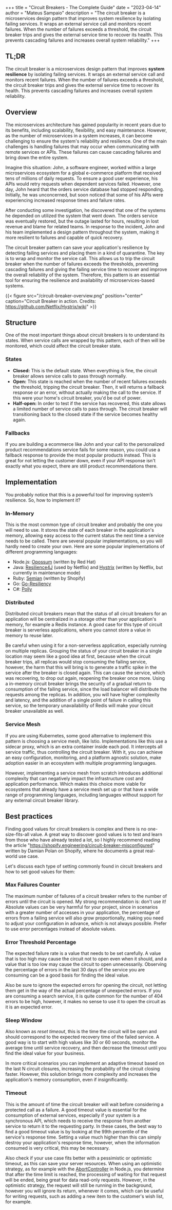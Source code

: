 +++
title = "Circuit Breakers - The Complete Guide"
date = "2023-04-14"
author = "Mateus Sampaio"
description = "The circuit breaker is a microservices design pattern that improves system resilience by isolating failing services. It wraps an external service call and monitors recent failures. When the number of failures exceeds a threshold, the circuit breaker trips and gives the external service time to recover its health. This prevents cascading failures and increases overall system reliability."
+++

## TL;DR

The circuit breaker is a microservices design pattern that improves **system resilience** by isolating failing services. It wraps an external service call and monitors recent failures. When the number of failures exceeds a threshold, the circuit breaker trips and gives the external service time to recover its health. This prevents cascading failures and increases overall system reliability.

## Overview

The microservices architecture has gained popularity in recent years due to its benefits, including scalability, flexibility, and easy maintenance. However, as the number of microservices in a system increases, it can become challenging to ensure the system's reliability and resilience. One of the main challenges is handling failures that may occur when communicating with remote services or APIs. These failures can cause cascading failures and bring down the entire system.

Imagine this situation: John, a software engineer, worked within a large microservices ecosystem for a global e-commerce platform that received tens of millions of daily requests. To ensure a good user experience, his APIs would retry requests when dependent services failed. However, one day, John heard that the orders service database had stopped responding. Initially, he was unconcerned, but soon noticed that some of his APIs were experiencing increased response times and failure rates.

After conducting some investigation, he discovered that one of the systems he depended on utilized the system that went down. The orders service was eventually restored, but the outage lasted for hours, resulting in lost revenue and blame for related teams. In response to the incident, John and his team implemented a design pattern throughout the system, making it more resilient to failures and capable of quick recovery.

The circuit breaker pattern can save your application's resilience by detecting failing services and placing them in a kind of quarantine. The key is to wrap and monitor the service call. This allows us to trip the circuit breaker when the number of failures exceeds the thresholds, preventing cascading failures and giving the failing service time to recover and improve the overall reliability of the system. Therefore, this pattern is an essential tool for ensuring the resilience and availability of microservices-based systems.

{{< figure src="/circuit-breaker-overview.png" position="center" caption="Circuit Breaker in action. Credits: https://github.com/Netflix/Hystrix/wiki" >}}

## Structure

One of the most important things about circuit breakers is to understand its states. When service calls are wrapped by this pattern, each of then will be monitored, which could affect the circuit breaker state.

### States

- **Closed:** This is the default state. When everything is fine, the circuit breaker allows service calls to pass through normally.
- **Open:** This state is reached when the number of recent failures exceeds the threshold, tripping the circuit breaker. Then, it will returns a fallback response or an error, without actually making the call to the service. If this were your home's circuit breaker, you'd be out of power.
- **Half-open:** In order to test if the service has recovered, this state allows a limited number of service calls to pass through. The circuit breaker will transitioning back to the closed state if the service becomes healthy again.

### Fallbacks

If you are building a ecommerce like John and your call to the personalized product recommendations service fails for some reason, you could use a fallback response to provide the most popular products instead. This is great for not letting the customer down, even if your API response isn't exactly what you expect, there are still product recommendations there.

## Implementation

You probably notice that this is a powerful tool for improving system’s resilience. So, how to implement it?

### In-Memory

This is the most common type of circuit breaker and probably the one you will need to use. It stores the state of each breaker in the application's memory, allowing easy access to the current status the next time a service needs to be called.
There are several popular implementations, so you will hardly need to create your own. Here are some popular implementations of different programming languages:

- Node.js: [Opossum](https://github.com/nodeshift/opossum) (written by Red Hat)
- Java: [Resilience4J](https://github.com/resilience4j/resilience4j) (used by Netflix) and [Hystrix](https://github.com/Netflix/Hystrix) (written by Netflix, but currently in maintenance mode)
- Ruby: [Semian](https://github.com/Shopify/semian) (written by Shopify)
- Go: [Go-Resiliency](https://github.com/eapache/go-resiliency)
- C#: [Polly](https://github.com/App-vNext/Polly)

### Distributed

Distributed circuit breakers mean that the status of all circuit breakers for an application will be centralized in a storage other than your application's memory, for example a Redis instance. A good case for this type of circuit breaker is serverless applications, where you cannot store a value in memory to reuse later.

Be careful when using it for a non-serverless application, especially running on multiple replicas. Grouping the status of your circuit breaker in a single location may seem like a good idea at first, because when the circuit breaker trips, all replicas would stop consuming the failing service, however, the harm that this will bring is to generate a traffic spike in the service after the breaker is closed again. This can cause the service, which was recovering, to drop out again, reopening the breaker once more. Using a in-memory circuit breaker brings the security of a gradual return to consumption of the failing service, since the load balancer will distribute the requests among the replicas. In addition, you will have higher complexity and latency, and the addition of a single point of failure in calling this service, so the temporary unavailability of Redis will make your circuit breaker unavailable as well.

### Service Mesh

If you are using Kubernetes, some good alternative to implement this pattern is choosing a service mesh, like Istio. Implementations like this use a sidecar proxy, which is an extra container inside each pod. It intercepts all service traffic, thus controlling the circuit breaker. With it, you can achieve an easy configuration, monitoring, and a platform agnostic solution, make adoption easier in an ecosystem with multiple programming languages.

However, implementing a service mesh from scratch introduces additional complexity that can negatively impact the infrastructure cost and application performance. Which makes this choice more viable for ecosystems that already have a service mesh set up or that have a wide range of programming languages, including languages without support for any external circuit breaker library.

## Best practices

Finding good values for circuit breakers is complex and there is no one-size-fits-all value. A great way to discover good values is to test and learn from those who have already tested a lot, so I highly recommend reading the article "https://shopify.engineering/circuit-breaker-misconfigured" written by Damian Polan on Shopify, where he documents a great real-world use case.

Let's discuss each type of setting commonly found in circuit breakers and how to set good values for them:

### Max Failures Counter

The maximum number of failures of a circuit breaker refers to the number of errors until the circuit is opened. My strong recommendation is: don't use it! Absolute values can be very harmful for your project, since in scenarios with a greater number of accesses in your application, the percentage of errors from a failing service will also grow proportionally, making you need to adjust your configuration in advance, which is not always possible. Prefer to use error percentages instead of absolute values.

### Error Threshold Percentage

The expected failure rate is a value that needs to be set carefully. A value that is too high may cause the circuit not to open even when it should, and a value that is too low may cause the circuit to open unnecessarily. Observing the percentage of errors in the last 30 days of the service you are consuming can be a good basis for finding the ideal value.

Also be sure to ignore the expected errors for opening the circuit, not letting them get in the way of the actual percentage of unexpected errors. If you are consuming a search service, it is quite common for the number of 404 errors to be high, however, it makes no sense to use it to open the circuit as it is an expected error.

### Sleep Window

Also known as _reset timeout_, this is the time the circuit will be open and should correspond to the expected recovery time of the failed service. A good way is to start with high values like 30 or 60 seconds, monitor the average time until service recovery, and then decrease the timeout until you find the ideal value for your business.

In more critical scenarios you can implement an adaptive timeout based on the last N circuit closures, increasing the probability of the circuit closing faster. However, this solution brings more complexity and increases the application's memory consumption, even if insignificantly.

### Timeout

This is the amount of time the circuit breaker will wait before considering a protected call as a failure. A good timeout value is essential for the consumption of external services, especially if your system is a synchronous API, which needs to receive the response from another service to return it to the requesting party. In these cases, the best way to find a good timeout value is by looking at the 99th percentile of the service's response time. Setting a value much higher than this can simply destroy your application's response time, however, when the information consumed is very critical, this may be necessary.

Also check if your use case fits better with a pessimistic or optimistic timeout, as this can save your server resources. When using an optimistic strategy, as for example with the [AbortController](https://nodejs.org/docs/latest/api/globals.html#globals_class_abortcontroller) in Node.js, you determine that after the time limit is reached, the processing of waiting for that request will be ended, being great for data read-only requests. However, in the optimistic strategy, the request will still be running in the background, however you will ignore its return, whenever it comes, which can be useful for writing requests, such as adding a new item to the customer's wish list, for example.
